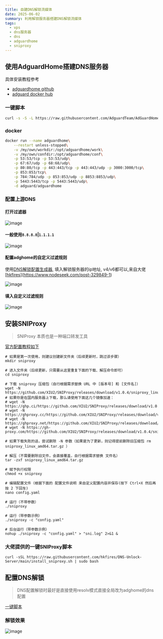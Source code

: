 ```yaml
---
title: 自建DNS解锁流媒体
date: 2025-06-02
summary: 利用解锁服务器搭建DNS解锁流媒体
tags:
  - vps
  - dns服务器
  - dns
  - adguardhome
  - sniproxy
---
```


## 使用AdguardHome搭建DNS服务器

具体安装教程参考
- [adguardhome github](https://github.com/AdguardTeam/AdGuardHome)
- [adguard docker hub](https://hub.docker.com/r/adguard/adguardhome)

### 一键脚本
```bash
curl -s -S -L https://raw.githubusercontent.com/AdguardTeam/AdGuardHome/master/scripts/install.sh | sh -s -- -v
```

### docker
```bash
docker run --name adguardhome\
    --restart unless-stopped\
    -v /my/own/workdir:/opt/adguardhome/work\
    -v /my/own/confdir:/opt/adguardhome/conf\
    -p 53:53/tcp -p 53:53/udp\
    -p 67:67/udp -p 68:68/udp\
    -p 80:80/tcp -p 443:443/tcp -p 443:443/udp -p 3000:3000/tcp\
    -p 853:853/tcp\
    -p 784:784/udp -p 853:853/udp -p 8853:8853/udp\
    -p 5443:5443/tcp -p 5443:5443/udp\
    -d adguard/adguardhome
```

### 配置上游DNS
#### 打开过滤器
![image](https://i.111666.best/image/fd2t5mNb0Vl8GV0iC3uq1V.png)

#### 一般使用`8.8.8.8`|`1.1.1.1`
![image](https://i.111666.best/image/k0Xv3MCF73ELFBMCk31Ehp.png)

#### 配置adghome的自定义过滤规则

使用[DNS解锁配置生成器](https://dnsconfig.072899.xyz/), 填入解锁服务器的ip地址, v4/v6都可以,来自大佬[[hkfires](https://www.nodeseek.com/space/23484)](https://www.nodeseek.com/post-329849-1)

![image](https://i.111666.best/image/O7pEaqbEULVpeWCfEgZ1ub.png)

#### 填入自定义过滤规则
![image](https://i.111666.best/image/gZ9OVYQTLNAL6SBM10jkQ9.png)


## 安装SNIProxy

> SNIProxy 本质也是一种端口转发工具

[官方配置教程如下](https://github.com/XIU2/SNIProxy?tab=readme-ov-file#-%E4%BD%BF%E7%94%A8%E6%96%B9%E6%B3%95)

```
# 如果是第一次使用，则建议创建新文件夹（后续更新时，跳过该步骤）
mkdir sniproxy

# 进入文件夹（后续更新，只需要从这里重复下面的下载、解压命令即可）
cd sniproxy

# 下载 sniproxy 压缩包（自行根据需求替换 URL 中 [版本号] 和 [文件名]）
wget -N https://github.com/XIU2/SNIProxy/releases/download/v1.0.4/sniproxy_linux_amd64.tar.gz
# 如果你是在国内服务器上下载，那么请使用下面这几个镜像加速：
# wget -N https://ghp.ci/https://github.com/XIU2/SNIProxy/releases/download/v1.0.4/sniproxy_linux_amd64.tar.gz
# wget -N https://ghproxy.cc/https://github.com/XIU2/SNIProxy/releases/download/v1.0.4/sniproxy_linux_amd64.tar.gz
# wget -N https://ghproxy.net/https://github.com/XIU2/SNIProxy/releases/download/v1.0.4/sniproxy_linux_amd64.tar.gz
# wget -N https://gh-proxy.com/https://github.com/XIU2/SNIProxy/releases/download/v1.0.4/sniproxy_linux_amd64.tar.gz

# 如果下载失败的话，尝试删除 -N 参数（如果是为了更新，则记得提前删除旧压缩包 rm sniproxy_linux_amd64.tar.gz ）

# 解压（不需要删除旧文件，会直接覆盖，自行根据需求替换 文件名）
tar -zxf sniproxy_linux_amd64.tar.gz

# 赋予执行权限
chmod +x sniproxy

# 编辑配置文件（根据下面的 配置文件说明 来自定义配置内容并保存(按下 Ctrl+X 然后再按 2 下回车)
nano config.yaml

# 运行（不带参数）
./sniproxy

# 运行（带参数示例）
./sniproxy -c "config.yaml"

# 后台运行（带参数示例）
nohup ./sniproxy -c "config.yaml" > "sni.log" 2>&1 &
```


### 大佬提供的一键SNIProxy脚本

```
curl -sSL https://raw.githubusercontent.com/hkfires/DNS-Unlock-Server/main/install_sniproxy.sh | sudo bash
```


## 配置DNS解锁

> DNS配置解锁时最好是直接使用resolv模式直接全局改为adghome的dns配置

[一键脚本](https://github.com/Jimmyzxk/DNS-Alice-Unlock)


### 解锁效果
![image](https://i.111666.best/image/urEmGs258tnGXvpDd313T8.png)